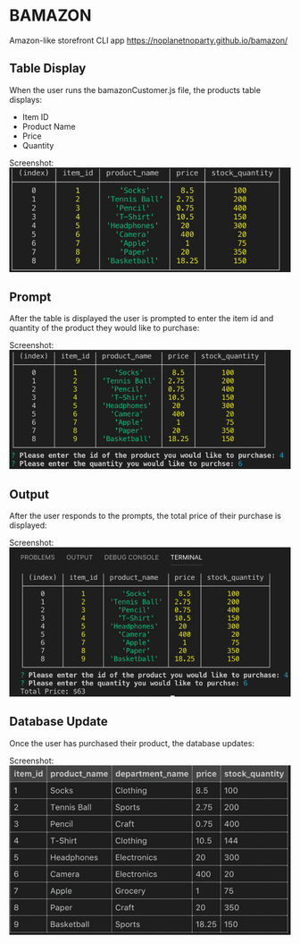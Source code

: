 # BAMAZON

Amazon-like storefront CLI app
https://noplanetnoparty.github.io/bamazon/

## Table Display
When the user runs the bamazonCustomer.js file, the products table displays: 

   * Item ID
   * Product Name
   * Price
   * Quantity

Screenshot:
![table](images/terminal_table.png)

## Prompt
After the table is displayed the user is prompted to enter the item id and quantity of the product they would like to purchase:

Screenshot:
![prompt](images/bamazon_prompt.png)

## Output

After the user responds to the prompts, the total price of their purchase is displayed:

Screenshot:
![totalCost](images/totalPrice.png)

## Database Update

Once the user has purchased their product, the database updates:

Screenshot:
![updatedData](images/updated_table.png)
